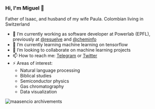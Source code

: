 ### Hi, I'm Miguel 👋
Father of Isaac, and husband of my wife Paula. Colombian living in Switzerland
- 🔭 I’m currently working as software developer at Powerlab (EPFL), previously at [@resuelve](https://github.com/resuelve) and [@cheminfo](https://github.com/cheminfo)
- 🌱 I’m currently learning machine learning on tensorflow
- 👯 I’m looking to collaborate on machine learning projects
- 📫 How to reach me: [Telegram](https://t.me/MiguelAsencio) or [Twitter](https://twitter.com/maasencioh)
- ⚡ Areas of interest:
  - Natural language processing
  - Biblical studies
  - Semiconductor physics
  - Gas chromatography
  - Data visualization
<img align="center" src="https://github-profile-trophy.vercel.app/?username=maasencioh&theme=onedark" alt="maasencio archivements" />

